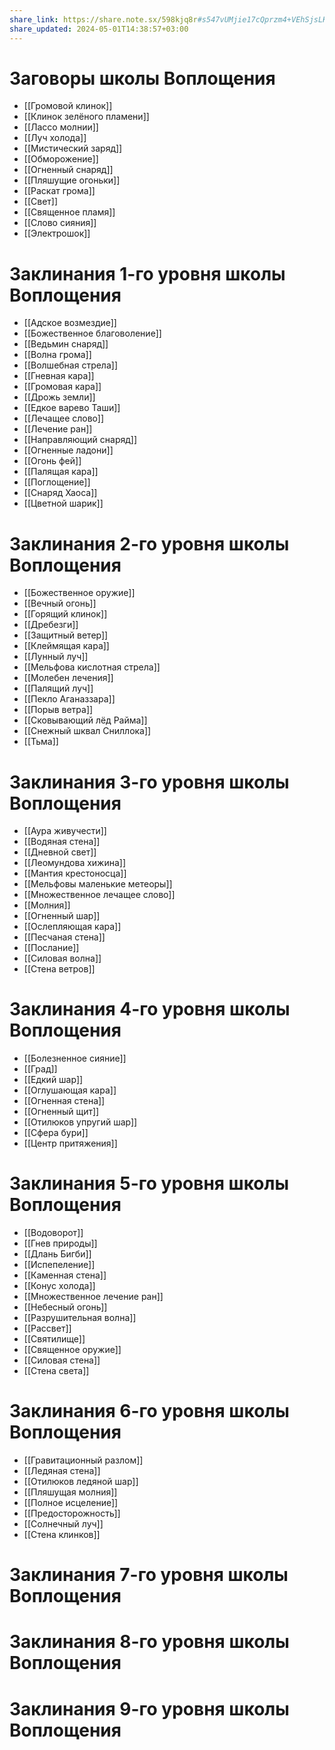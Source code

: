 ```yaml
---
share_link: https://share.note.sx/598kjq8r#s547vUMjie17cQprzm4+VEhSjsLKTfxJQbReiXHK8QI
share_updated: 2024-05-01T14:38:57+03:00
---
```

# Заговоры школы Воплощения
- [[Громовой клинок]]
- [[Клинок зелёного пламени]]
- [[Лассо молнии]]
- [[Луч холода]]
- [[Мистический заряд]]
- [[Обморожение]]
- [[Огненный снаряд]]
- [[Пляшущие огоньки]]
- [[Раскат грома]]
- [[Свет]]
- [[Священное пламя]]
- [[Слово сияния]]
- [[Электрошок]]
# Заклинания 1-го уровня школы Воплощения
- [[Адское возмездие]]
- [[Божественное благоволение]]
- [[Ведьмин снаряд]]
- [[Волна грома]]
- [[Волшебная стрела]]
- [[Гневная кара]]
- [[Громовая кара]]
- [[Дрожь земли]]
- [[Едкое варево Таши]]
- [[Лечащее слово]]
- [[Лечение ран]]
- [[Направляющий снаряд]]
- [[Огненные ладони]]
- [[Огонь фей]]
- [[Палящая кара]]
- [[Поглощение]]
- [[Снаряд Хаоса]]
- [[Цветной шарик]]
# Заклинания 2-го уровня школы Воплощения
- [[Божественное оружие]]
- [[Вечный огонь]]
- [[Горящий клинок]]
- [[Дребезги]]
- [[Защитный ветер]]
- [[Клеймящая кара]]
- [[Лунный луч]]
- [[Мельфова кислотная стрела]]
- [[Молебен лечения]]
- [[Палящий луч]]
- [[Пекло Аганаззара]]
- [[Порыв ветра]]
- [[Сковывающий лёд Райма]]
- [[Снежный шквал Сниллока]]
- [[Тьма]]
# Заклинания 3-го уровня школы Воплощения
- [[Аура живучести]]
- [[Водяная стена]]
- [[Дневной свет]]
- [[Леомундова хижина]]
- [[Мантия крестоносца]]
- [[Мельфовы маленькие метеоры]]
- [[Множественное лечащее слово]]
- [[Молния]]
- [[Огненный шар]]
- [[Ослепляющая кара]]
- [[Песчаная стена]]
- [[Послание]]
- [[Силовая волна]]
- [[Стена ветров]]
# Заклинания 4-го уровня школы Воплощения
- [[Болезненное сияние]]
- [[Град]]
- [[Едкий шар]]
- [[Оглушающая кара]]
- [[Огненная стена]]
- [[Огненный щит]]
- [[Отилюков упругий шар]]
- [[Сфера бури]]
- [[Центр притяжения]]
# Заклинания 5-го уровня школы Воплощения
- [[Водоворот]]
- [[Гнев природы]]
- [[Длань Бигби]]
- [[Испепеление]]
- [[Каменная стена]]
- [[Конус холода]]
- [[Множественное лечение ран]]
- [[Небесный огонь]]
- [[Разрушительная волна]]
- [[Рассвет]]
- [[Святилище]]
- [[Священное оружие]]
- [[Силовая стена]]
- [[Стена света]]
# Заклинания 6-го уровня школы Воплощения
- [[Гравитационный разлом]]
- [[Ледяная стена]]
- [[Отилюков ледяной шар]]
- [[Пляшущая молния]]
- [[Полное исцеление]]
- [[Предосторожность]]
- [[Солнечный луч]]
- [[Стена клинков]]
# Заклинания 7-го уровня школы Воплощения
# Заклинания 8-го уровня школы Воплощения
# Заклинания 9-го уровня школы Воплощения
